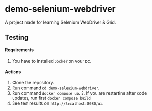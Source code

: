# demo-selenium-webdriver
A project made for learning Selenium WebDriver &amp; Grid.

## Testing
#### Requirements
1. You have to installed `Docker` on your pc.

#### Actions
1. Clone the repository.
1. Run command `cd demo-selenium-webdriver`.
1. Run command `docker compose up`.
   2. If you are restarting after code updates, run first `docker compose build`
1. See test results on `http://localhost:8080/ui`.
